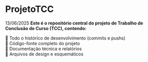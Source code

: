 # ProjetoTCC

13/06/2025
**Este é o repositório central do projeto de Trabalho de Conclusão de Curso (TCC), contendo:**  

🔹 Todo o histórico de desenvolvimento (commits e pushs)  
🔹 Código-fonte completo do projeto  
🔹 Documentação técnica e relatórios  
🔹 Arquivos de design e esquemáticos  
